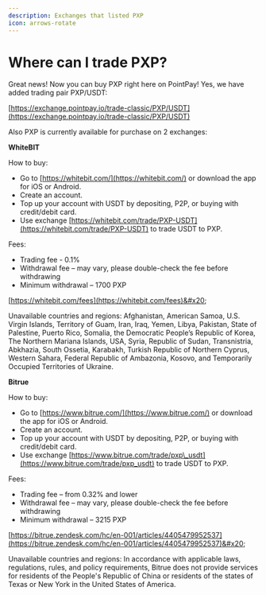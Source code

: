 ```yaml
---
description: Exchanges that listed PXP
icon: arrows-rotate
---
```


# Where can I trade PXP?

Great news! Now you can buy PXP right here on PointPay! Yes, we have added trading pair PXP/USDT:

[https://exchange.pointpay.io/trade-classic/PXP/USDT](https://exchange.pointpay.io/trade-classic/PXP/USDT)

&#x20;

Also PXP is currently available for purchase on 2 exchanges:

**WhiteBIT**

How to buy:

* Go to ​​[https://whitebit.com/](https://whitebit.com/) or download the app for iOS or Android.
* Create an account.
* Top up your account with USDT by depositing, P2P, or buying with credit/debit card.
* Use exchange [https://whitebit.com/trade/PXP-USDT](https://whitebit.com/trade/PXP-USDT) to trade USDT to PXP.

&#x20;Fees:

* Trading fee - 0.1%
* Withdrawal fee – may vary, please double-check the fee before withdrawing
* Minimum withdrawal – 1700 PXP

[https://whitebit.com/fees](https://whitebit.com/fees)&#x20;

Unavailable countries and regions: Afghanistan, American Samoa, U.S. Virgin Islands, Territory of Guam, Iran, Iraq, Yemen, Libya, Pakistan, State of Palestine, Puerto Rico, Somalia, the Democratic People’s Republic of Korea, The Northern Mariana Islands, USA, Syria, Republic of Sudan, Transnistria, Abkhazia, South Ossetia, Karabakh, Turkish Republic of Northern Cyprus, Western Sahara, Federal Republic of Ambazonia, Kosovo, and Temporarily Occupied Territories of Ukraine.

&#x20;

&#x20;

**Bitrue**

How to buy:

* Go to ​​[https://www.bitrue.com/](https://www.bitrue.com/) or download the app for iOS or Android.
* Create an account.
* Top up your account with USDT by depositing, P2P, or buying with credit/debit card.
* Use exchange [https://www.bitrue.com/trade/pxp\_usdt](https://www.bitrue.com/trade/pxp_usdt) to trade USDT to PXP.

&#x20;Fees:

* Trading fee – from 0.32% and lower
* Withdrawal fee – may vary, please double-check the fee before withdrawing
* Minimum withdrawal – 3215 PXP

[https://bitrue.zendesk.com/hc/en-001/articles/4405479952537](https://bitrue.zendesk.com/hc/en-001/articles/4405479952537)&#x20;

Unavailable countries and regions: In accordance with applicable laws, regulations, rules, and policy requirements, Bitrue does not provide services for residents of the People's Republic of China or residents of the states of Texas or New York in the United States of America.
